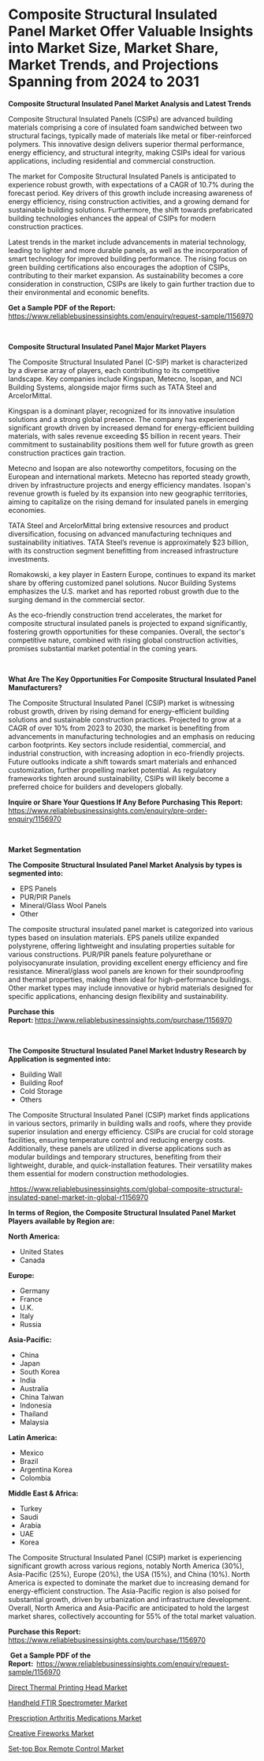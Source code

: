 <p><h1>Composite Structural Insulated Panel Market Offer Valuable Insights into Market Size, Market Share, Market Trends, and Projections Spanning from 2024 to 2031</h1></p><p><strong>Composite Structural Insulated Panel Market Analysis and Latest Trends</strong></p>
<p><p>Composite Structural Insulated Panels (CSIPs) are advanced building materials comprising a core of insulated foam sandwiched between two structural facings, typically made of materials like metal or fiber-reinforced polymers. This innovative design delivers superior thermal performance, energy efficiency, and structural integrity, making CSIPs ideal for various applications, including residential and commercial construction.</p><p>The market for Composite Structural Insulated Panels is anticipated to experience robust growth, with expectations of a CAGR of 10.7% during the forecast period. Key drivers of this growth include increasing awareness of energy efficiency, rising construction activities, and a growing demand for sustainable building solutions. Furthermore, the shift towards prefabricated building technologies enhances the appeal of CSIPs for modern construction practices.</p><p>Latest trends in the market include advancements in material technology, leading to lighter and more durable panels, as well as the incorporation of smart technology for improved building performance. The rising focus on green building certifications also encourages the adoption of CSIPs, contributing to their market expansion. As sustainability becomes a core consideration in construction, CSIPs are likely to gain further traction due to their environmental and economic benefits.</p></p>
<p><strong>Get a Sample PDF of the Report:&nbsp;</strong> <a href="https://www.reliablebusinessinsights.com/enquiry/request-sample/1156970?utm_campaign=97&utm_medium=2&utm_source=Github&utm_content=ia&utm_term=05122024&utm_id=composite-structural-insulated-panel">https://www.reliablebusinessinsights.com/enquiry/request-sample/1156970</a></p>
<p>&nbsp;</p>
<p><strong>Composite Structural Insulated Panel Major Market Players</strong></p>
<p><p>The Composite Structural Insulated Panel (C-SIP) market is characterized by a diverse array of players, each contributing to its competitive landscape. Key companies include Kingspan, Metecno, Isopan, and NCI Building Systems, alongside major firms such as TATA Steel and ArcelorMittal. </p><p>Kingspan is a dominant player, recognized for its innovative insulation solutions and a strong global presence. The company has experienced significant growth driven by increased demand for energy-efficient building materials, with sales revenue exceeding $5 billion in recent years. Their commitment to sustainability positions them well for future growth as green construction practices gain traction.</p><p>Metecno and Isopan are also noteworthy competitors, focusing on the European and international markets. Metecno has reported steady growth, driven by infrastructure projects and energy efficiency mandates. Isopan's revenue growth is fueled by its expansion into new geographic territories, aiming to capitalize on the rising demand for insulated panels in emerging economies.</p><p>TATA Steel and ArcelorMittal bring extensive resources and product diversification, focusing on advanced manufacturing techniques and sustainability initiatives. TATA Steel’s revenue is approximately $23 billion, with its construction segment benefitting from increased infrastructure investments. </p><p>Romakowski, a key player in Eastern Europe, continues to expand its market share by offering customized panel solutions. Nucor Building Systems emphasizes the U.S. market and has reported robust growth due to the surging demand in the commercial sector.</p><p>As the eco-friendly construction trend accelerates, the market for composite structural insulated panels is projected to expand significantly, fostering growth opportunities for these companies. Overall, the sector's competitive nature, combined with rising global construction activities, promises substantial market potential in the coming years.</p></p>
<p>&nbsp;</p>
<p><strong>What Are The Key Opportunities For Composite Structural Insulated Panel Manufacturers?</strong></p>
<p><p>The Composite Structural Insulated Panel (CSIP) market is witnessing robust growth, driven by rising demand for energy-efficient building solutions and sustainable construction practices. Projected to grow at a CAGR of over 10% from 2023 to 2030, the market is benefiting from advancements in manufacturing technologies and an emphasis on reducing carbon footprints. Key sectors include residential, commercial, and industrial construction, with increasing adoption in eco-friendly projects. Future outlooks indicate a shift towards smart materials and enhanced customization, further propelling market potential. As regulatory frameworks tighten around sustainability, CSIPs will likely become a preferred choice for builders and developers globally.</p></p>
<p><strong>Inquire or Share Your Questions If Any Before Purchasing This Report:</strong> <a href="https://www.reliablebusinessinsights.com/enquiry/pre-order-enquiry/1156970?utm_campaign=97&utm_medium=2&utm_source=Github&utm_content=ia&utm_term=05122024&utm_id=composite-structural-insulated-panel">https://www.reliablebusinessinsights.com/enquiry/pre-order-enquiry/1156970</a></p>
<p>&nbsp;</p>
<p><strong>Market Segmentation</strong></p>
<p><strong>The Composite Structural Insulated Panel Market Analysis by types is segmented into:</strong></p>
<p><ul><li>EPS Panels</li><li>PUR/PIR Panels</li><li>Mineral/Glass Wool Panels</li><li>Other</li></ul></p>
<p><p>The composite structural insulated panel market is categorized into various types based on insulation materials. EPS panels utilize expanded polystyrene, offering lightweight and insulating properties suitable for various constructions. PUR/PIR panels feature polyurethane or polyisocyanurate insulation, providing excellent energy efficiency and fire resistance. Mineral/glass wool panels are known for their soundproofing and thermal properties, making them ideal for high-performance buildings. Other market types may include innovative or hybrid materials designed for specific applications, enhancing design flexibility and sustainability.</p></p>
<p><strong>Purchase this Report:&nbsp;</strong><a href="https://www.reliablebusinessinsights.com/purchase/1156970?utm_campaign=97&utm_medium=2&utm_source=Github&utm_content=ia&utm_term=05122024&utm_id=composite-structural-insulated-panel">https://www.reliablebusinessinsights.com/purchase/1156970</a></p>
<p>&nbsp;</p>
<p><strong>The Composite Structural Insulated Panel Market Industry Research by Application is segmented into:</strong></p>
<p><ul><li>Building Wall</li><li>Building Roof</li><li>Cold Storage</li><li>Others</li></ul></p>
<p><p>The Composite Structural Insulated Panel (CSIP) market finds applications in various sectors, primarily in building walls and roofs, where they provide superior insulation and energy efficiency. CSIPs are crucial for cold storage facilities, ensuring temperature control and reducing energy costs. Additionally, these panels are utilized in diverse applications such as modular buildings and temporary structures, benefiting from their lightweight, durable, and quick-installation features. Their versatility makes them essential for modern construction methodologies.</p></p>
<p><a href="https://www.reliablebusinessinsights.com/global-composite-structural-insulated-panel-market-in-global-r1156970?utm_campaign=97&utm_medium=2&utm_source=Github&utm_content=ia&utm_term=05122024&utm_id=composite-structural-insulated-panel">&nbsp;https://www.reliablebusinessinsights.com/global-composite-structural-insulated-panel-market-in-global-r1156970</a></p>
<p><strong>In terms of Region, the Composite Structural Insulated Panel Market Players available by Region are:</strong></p>
<p>
    <p> <strong> North America: </strong>
        <ul>
            <li>United States</li>
            <li>Canada</li>
        </ul>
        </p> 
    <p> <strong> Europe: </strong>
        <ul>
            <li>Germany</li>
            <li>France</li>
            <li>U.K.</li>
            <li>Italy</li>
            <li>Russia</li>
        </ul>
        </p> 
    <p> <strong> Asia-Pacific: </strong>
        <ul>
            <li>China</li>
            <li>Japan</li>
            <li>South Korea</li>
            <li>India</li>
            <li>Australia</li>
            <li>China Taiwan</li>
            <li>Indonesia</li>
            <li>Thailand</li>
            <li>Malaysia</li>
        </ul>
        </p> 
    <p> <strong> Latin America: </strong>
        <ul>
            <li>Mexico</li>
            <li>Brazil</li>
            <li>Argentina Korea</li>
            <li>Colombia</li>
        </ul>
        </p> 
    <p> <strong> Middle East & Africa: </strong>
        <ul>
            <li>Turkey</li>
            <li>Saudi</li>
            <li>Arabia</li>
            <li>UAE</li>
            <li>Korea</li>
        </ul>
    </p>
    </p>
<p><p>The Composite Structural Insulated Panel (CSIP) market is experiencing significant growth across various regions, notably North America (30%), Asia-Pacific (25%), Europe (20%), the USA (15%), and China (10%). North America is expected to dominate the market due to increasing demand for energy-efficient construction. The Asia-Pacific region is also poised for substantial growth, driven by urbanization and infrastructure development. Overall, North America and Asia-Pacific are anticipated to hold the largest market shares, collectively accounting for 55% of the total market valuation.</p></p>
<p><strong>Purchase this Report: </strong><a href="https://www.reliablebusinessinsights.com/purchase/1156970?utm_campaign=97&utm_medium=2&utm_source=Github&utm_content=ia&utm_term=05122024&utm_id=composite-structural-insulated-panel">https://www.reliablebusinessinsights.com/purchase/1156970</a></p>
<p>&nbsp;<strong>Get a Sample PDF of the Report:&nbsp;&nbsp;</strong><a href="https://www.reliablebusinessinsights.com/enquiry/request-sample/1156970?utm_campaign=97&utm_medium=2&utm_source=Github&utm_content=ia&utm_term=05122024&utm_id=composite-structural-insulated-panel">https://www.reliablebusinessinsights.com/enquiry/request-sample/1156970</a></p>
<p><strong></strong></p>
<p><p><a href="https://github.com/stephaniwo144/Market-Research-Report-List-1/blob/main/direct-thermal-printing-head-market.md?utm_campaign=97&utm_medium=2&utm_source=Github&utm_content=ia&utm_term=05122024&utm_id=composite-structural-insulated-panel">Direct Thermal Printing Head Market</a></p><p><a href="https://issuu.com/reportprime-2/docs/handheld-ftir-spectrometer-market-size-2030.pptx?utm_campaign=97&utm_medium=2&utm_source=Github&utm_content=ia&utm_term=05122024&utm_id=composite-structural-insulated-panel">Handheld FTIR Spectrometer Market</a></p><p><a href="https://www.linkedin.com/pulse/prescription-arthritis-medications-market-expected-see-strong-ve64c?utm_campaign=97&utm_medium=2&utm_source=Github&utm_content=ia&utm_term=05122024&utm_id=composite-structural-insulated-panel">Prescription Arthritis Medications Market</a></p><p><a href="https://github.com/ParvinKhatun77/Market-Research-Report-List-1/blob/main/creative-fireworks-market.md?utm_campaign=97&utm_medium=2&utm_source=Github&utm_content=ia&utm_term=05122024&utm_id=composite-structural-insulated-panel">Creative Fireworks Market</a></p><p><a href="https://issuu.com/reportprime-2/docs/set-top-box-remote-control-market-size-2030.pptx?utm_campaign=97&utm_medium=2&utm_source=Github&utm_content=ia&utm_term=05122024&utm_id=composite-structural-insulated-panel">Set-top Box Remote Control Market</a></p></p>